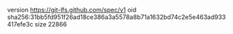 version https://git-lfs.github.com/spec/v1
oid sha256:31bb5fd951f26ad18ce386a3a5578a8b71a1632bd74c2e5e463ad933417efe3c
size 22866
